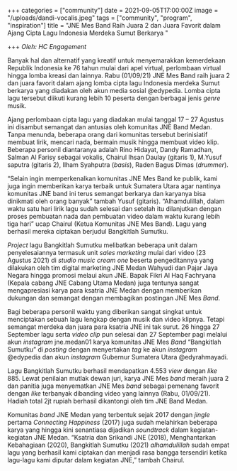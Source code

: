 +++
categories = ["community"]
date = 2021-09-05T17:00:00Z
image = "/uploads/dandi-vocalis.jpeg"
tags = ["community", "program", "inspiration"]
title = "JNE Mes Band Raih Juara 2 dan Juara Favorit dalam Ajang Cipta Lagu Indonesia Merdeka Sumut Berkarya "

+++
_Oleh: HC Engagement_

Banyak hal dan alternatif yang kreatif untuk menyemarakkan kemerdekaan Republik Indonesia ke 76 tahun mulai dari apel virtual, perlombaan virtual hingga lomba kreasi dan lainnya. Rabu (01/09/21) JNE Mes Band raih juara 2 dan juara favorit dalam ajang lomba cipta lagu Indonesia merdeka Sumut berkarya yang diadakan oleh akun media sosial @edypedia. Lomba cipta lagu tersebut diikuti kurang lebih 10 peserta dengan berbagai jenis _genre_ musik.

Ajang perlombaan cipta lagu yang diadakan mulai tanggal 17 – 27 Agustus ini disambut semangat dan antusias oleh komunitas JNE Band Medan. Tanpa menunda, beberapa orang dari komunitas tersebut berinisiatif membuat lirik, mencari nada, bermain musik hingga membuat video klip. Beberapa personil diantaranya adalah Rino Hidayat, Dandy Ramadhan, Salman Al Farisy sebagai vokalis, Chairul Ihsan Daulay (gitaris 1), M.Yusuf saputra (gitaris 2), Ilham Syahputra (_basis_), Raden Bagus Dimas (_drummer_).

“Selain ingin memperkenalkan komunitas JNE Mes Band ke publik, kami juga ingin memberikan karya terbaik untuk Sumatera Utara agar nantinya komunitas JNE band ini terus semangat berkarya dan karyanya bisa dinikmati oleh orang banyak” tambah Yusuf (gitaris). “Alhamdulillah, dalam waktu satu hari lirik lagu sudah selesai dan setelah itu dilanjutkan dengan proses pembuatan nada dan pembuatan video dalam waktu kurang lebih tiga hari” ucap Chairul (Ketua Komunitas JNE Mes Band). Lagu yang berhasil mereka ciptakan berjudul Bangkitlah Sumutku.

_Project_ lagu Bangkitlah Sumutku melibatkan beberapa unit dalam penyelesaiannya termasuk unit _sales marketing_ mulai dari video (23 Agustus 2021) di _studio music cream one_ beserta pengeditannya yang dilakukan oleh tim digital marketing JNE Medan Wahyudi dan Pajar Jaya Negara hingga promosi melaui akun JNE. Bapak Fikri Al Haq Fachryana (Kepala cabang JNE Cabang Utama Medan) juga tentunya sangat mengapresiasi karya para ksatria JNE Medan dengan memberikan dukungan dan semangat dengan membagikan postingan JNE Mes _Band_.

Bagi beberapa personil waktu yang diberikan sangat singkat untuk menciptakan sebuah lagu lengkap dengan musik dan video klipnya. Tetapi semangat merdeka dan juara para ksatria JNE ini tak surut. 26 hingga 27 September lagu serta _video clip_ pun selesai dan 27 September pagi melalui akun _instagram_ jne.medan01 karya komunitas JNE Mes _Band_ “Bangkitlah Sumutku” di _posting_ dengan menyertakan _tag_ ke akun _instagram_ @edypedia dan akun _instagram_ Gubernur Sumatera Utara @edyrahmayadi.

Lagu Bangkitlah Sumutku berhasil mendapatkan 4.553 _view_ dengan _like_ 885. Lewat penilaian mutlak dewan juri, karya JNE Mes _band_ meraih juara 2 dan panitia juga menyematkan JNE Mes _band_ sebagai pemenang favorit dengan _like_ terbanyak dibanding video yang lainnya (Rabu, 01/09/21). Hadiah total 2jt rupiah berhasil dikantongi oleh tim JNE Band Medan.

Komunitas _band_ JNE Medan yang terbentuk sejak 2017 dengan _jingle_ pertama _Connecting Happiness_ (2017) juga sudah melahirkan beberapa karya yang hingga kini senantiasa dijadikan _soundtrack_ dalam kegiatan-kegiatan JNE Medan. “Ksatria dan Srikandi JNE (2018), Menghantarkan Kebahagiaan (2020), Bangkitlah Sumutku (2021) _alhamdulillah_ sudah empat lagu yang berhasil kami ciptakan dan menjadi rasa bangga tersendiri ketika lagu-lagu kami diputar dalam kegiatan JNE,” tambah Chairul.